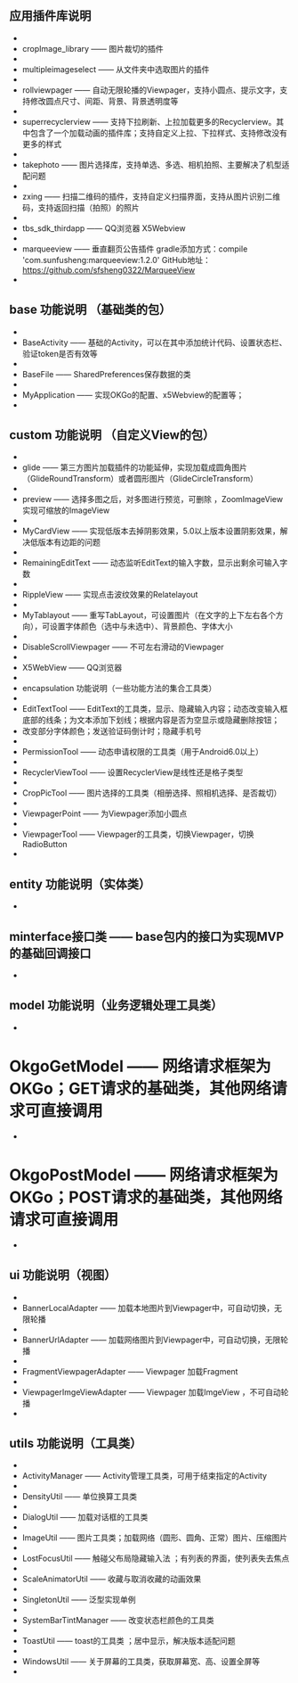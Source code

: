 

## 应用插件库说明
*
* cropImage_library  —— 图片裁切的插件
*
* multipleimageselect —— 从文件夹中选取图片的插件
*
* rollviewpager —— 自动无限轮播的Viewpager，支持小圆点、提示文字，支持修改圆点尺寸、间距、背景、背景透明度等
*
* superrecyclerview —— 支持下拉刷新、上拉加载更多的Recyclerview。其中包含了一个加载动画的插件库；支持自定义上拉、下拉样式、支持修改没有更多的样式
*
* takephoto —— 图片选择库，支持单选、多选、相机拍照、主要解决了机型适配问题
*
* zxing —— 扫描二维码的插件，支持自定义扫描界面，支持从图片识别二维码，支持返回扫描（拍照）的照片
*
* tbs_sdk_thirdapp —— QQ浏览器 X5Webview
*
* marqueeview —— 垂直翻页公告插件 gradle添加方式：compile 'com.sunfusheng:marqueeview:1.2.0'  GitHub地址：https://github.com/sfsheng0322/MarqueeView
*
## base 功能说明 （基础类的包）
*
* BaseActivity —— 基础的Activity，可以在其中添加统计代码、设置状态栏、验证token是否有效等
*
* BaseFile —— SharedPreferences保存数据的类
*
* MyApplication —— 实现OKGo的配置、x5Webview的配置等；
*
## custom 功能说明 （自定义View的包）
*
* glide —— 第三方图片加载插件的功能延伸，实现加载成圆角图片（GlideRoundTransform）或者圆形图片（GlideCircleTransform）
*
* preview —— 选择多图之后，对多图进行预览，可删除 ，ZoomImageView实现可缩放的ImageView
*
* MyCardView —— 实现低版本去掉阴影效果，5.0以上版本设置阴影效果，解决低版本有边距的问题
*
* RemainingEditText —— 动态监听EditText的输入字数，显示出剩余可输入字数
*
* RippleView —— 实现点击波纹效果的Relatelayout
*
* MyTablayout —— 重写TabLayout，可设置图片（在文字的上下左右各个方向），可设置字体颜色（选中与未选中）、背景颜色、字体大小
*
* DisableScrollViewpager —— 不可左右滑动的Viewpager
*
* X5WebView —— QQ浏览器
*
* encapsulation 功能说明（一些功能方法的集合工具类）
*
* EditTextTool —— EditText的工具类，显示、隐藏输入内容；动态改变输入框底部的线条；为文本添加下划线；根据内容是否为空显示或隐藏删除按钮；
* 改变部分字体颜色；发送验证码倒计时；隐藏手机号
*
* PermissionTool —— 动态申请权限的工具类（用于Android6.0以上）
*
* RecyclerViewTool —— 设置RecyclerView是线性还是格子类型
*
* CropPicTool —— 图片选择的工具类（相册选择、照相机选择、是否裁切）
*
* ViewpagerPoint —— 为Viewpager添加小圆点
*
* ViewpagerTool —— Viewpager的工具类，切换Viewpager，切换RadioButton
*
## entity 功能说明（实体类）
*
## minterface接口类 —— base包内的接口为实现MVP的基础回调接口
*
## model 功能说明（业务逻辑处理工具类）
*
# OkgoGetModel —— 网络请求框架为OKGo；GET请求的基础类，其他网络请求可直接调用
*
# OkgoPostModel —— 网络请求框架为OKGo；POST请求的基础类，其他网络请求可直接调用
*
## ui 功能说明（视图）
*
* BannerLocalAdapter —— 加载本地图片到Viewpager中，可自动切换，无限轮播
*
* BannerUrlAdapter —— 加载网络图片到Viewpager中，可自动切换，无限轮播
*
* FragmentViewpagerAdapter —— Viewpager 加载Fragment
*
* ViewpagerImgeViewAdapter —— Viewpager 加载ImgeView ，不可自动轮播
*
## utils 功能说明（工具类）
*
* ActivityManager —— Activity管理工具类，可用于结束指定的Activity
*
* DensityUtil  —— 单位换算工具类
*
* DialogUtil —— 加载对话框的工具类
*
* ImageUtil —— 图片工具类；加载网络（圆形、圆角、正常）图片、压缩图片
*
* LostFocusUtil —— 触碰父布局隐藏输入法 ；有列表的界面，使列表失去焦点
*
* ScaleAnimatorUtil —— 收藏与取消收藏的动画效果
*
* SingletonUtil —— 泛型实现单例
*
* SystemBarTintManager —— 改变状态栏颜色的工具类
*
* ToastUtil —— toast的工具类 ；居中显示，解决版本适配问题
*
* WindowsUtil —— 关于屏幕的工具类，获取屏幕宽、高、设置全屏等
*

